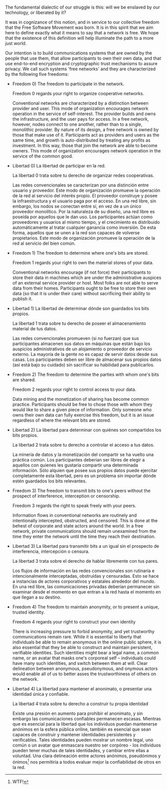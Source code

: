 The fundamental dialectic of our struggle is this: will we be enslaved by our
technology, or liberated by it?

It was in cognizance of this notion, and in service to our collective freedom
that the Free Software Movement was born. It is in this spirit that we aim here
to define exactly what it means to say that a network is free.  We hope that
the existence of this definition will help illuminate the path to a more just
world.

Our intention is to build communications systems that are owned by the people
that use them, that allow participants to own their own data, and that use
end-to-end encryption and cryptographic trust mechanisms to assure privacy. We
call such systems 'free networks' and they are characterized by the following
five freedoms:

* Freedom 0) The freedom to participate in the network.

  Freedom 0 regards your right to organize cooperative networks.

  Conventional
  networks are characterized by a distinction between provider and user. This
  mode of organization encourages network operation in the service of
  self-interest. The provider builds and owns the infrastructure, and the user
  pays for access.  In a free network, however, nodes connect to one another,
  rather than to a single, monolithic provider. By nature of its design, a free
  network is owned by those that make use of it. Participants act as providers
  and users as the same time, and growth is auto-distributed by treating any
  profits as investment. In this way, those that join the network are able to
  become owners. This mode of organization encourages network operation in the
  service of the common good.

* Libertad 0) La libertad de participar en la red.

  La libertad 0 trata sobre tu derecho de organizar redes cooperativas.

  Las redes convencionales se caracterizan por una distinción entre usuario y
  proveedor. Este modo de organización promueve la operación de la red al
  servicio del interés propio. El proveedor construye y posee la
  infraestructura y el usuario paga por el acceso. En una red libre, sin
  embargo, los nodos se conectan entre sí, en vez de a un único proveedor
  monolítico. Por la naturaleza de su diseño, una red libre es poseída por
  aquellos que le dan uso. Los participantes actúan como proveedores y usuarios
  al mismo tiempo, y el crecimiento es distribuido automáticamente al tratar
  cualquier ganancia como inversión. De esta forma, aquellos que se unen a la
  red son capaces de volverse propietarios. Este modo de organización promueve
  la operación de la red al servicio del bien común.

* Freedom 1) The freedom to determine where one's bits are stored.

  Freedom 1 regards your right to own the material stores of your data.

  Conventional networks encourage (if not force) their participants to store
  their data in machines which are under the administrative auspices of an
  external service provider or host. Most folks are not able to serve data from
  their homes. Participants ought to be free to store their own data (so that it
  is under their care) without sacrificing their ability to publish it.

* Libertad 1) La libertad de determinar dónde son guardados los bits propios.

  La libertad 1 trata sobre tu derecho de poseer el almacenamiento material de
  tus datos.

  Las redes convencionales promueven (si no fuerzan) que sus participantes
  almacenen sus datos en máquinas que están bajo los auspicios administrativos
  de un alojamiento o proveedor de servicio externo. La mayoría de la gente no
  es capaz de servir datos desde sus casas. Los participantes deben ser libre
  de almacenar sus propios datos (así está bajo su cuidado) sin sacrificar su
  habilidad para publicarlos.

* Freedom 2) The freedom to determine the parties with whom one's bits are shared.

  Freedom 2 regards your right to control access to your data.

  Data mining and the monetization of sharing has become common practice.
  Participants should be free to chose those with whom they would like to share a
  given piece of information. Only someone who owns their own data can fully
  exercise this freedom, but it is an issue regardless of where the relevant bits
  are stored.

* Libertad 2) La libertad para determinar con quiénes son compartidos los bits
  propios.

  La libertad 2 trata sobre tu derecho a controlar el acceso a tus datos.

  La minería de datos y la monetización del compartir se ha vuelto una práctica
  común. Los participantes deberían ser libres de elegir a aquellos con quienes
  les gustaría compartir una determinada información. Sólo alquien que posee
  sus propios datos puede ejercitar completamente esta libertad, pero es un
  problema sin importar dónde estén guardados los bits relevantes.

* Freedom 3) The freedom to transmit bits to one's peers without the prospect
  of interference, interception or censorship.

  Freedom 3 regards the right to speak freely with your peers.

  Information flows in conventional networks are routinely and intentionally
  intercepted, obstructed, and censored. This is done at the behest of corporate
  and state actors around the world. In a free network, private communications
  should remain unexamined from the time they enter the network until the time
  they reach their destination.

* Libertad 3) La libertad para transmitir bits a un igual sin el prospecto de
  interferencia, intercepción o censura.

  La libertad 3 trata sobre el derecho de hablar libremente con tus pares.

  Los flujos de información en las redes convencionales son rutinaria e
  intencionalmente interceptadas, obstruídas y censuradas. Esto se hace a
  instancias de actores corporativos y estatales alrededor del mundo. En una
  red libre, las comunicaciones privadas deberían permanecer sin examinar desde
  el momento en que entran a la red hasta el momento en que llegan a su
  destino.

* Freedom 4) The freedom to maintain anonymity, or to present a unique, trusted
  identity.

  Freedom 4 regards your right to construct your own identity

  There is increasing pressure to forbid anonymity, and yet trustworthy
  communications remain rare. While it is essential to liberty that individuals
  be able to remain anonymous in the online public sphere, it is also essential
  that they be able to construct and maintain persistent, verifiable identities.
  Such identities might bear a legal name, a common name, or an avatar that masks
  one's corporeal self – individuals could have many such identities, and switch
  between them at will. Clear delineation between anonymous, pseudonymous, and
  onymous actors would enable all of us to better asses the trustworthiness of
  others on the network.

* Libertad 4) La libertad para mantener el anonimato, o presentar una identidad
  única y confiable.

  La libertad 4 trata sobre tu derecho a construir tu propia identidad

  Existe una presión en aumento para prohibir el anonimato, y sin embargo las
  comunicaciones confiables permanecen escasas. Mientras que es esencial para
  la libertad que los individuos puedan mantenerse anónimos en la esfera
  pública online, también es esencial que sean capaces de construir y mantener
  identidades persistentes y verificables. Tales identidades pueden mostrar un
  nombre legal, uno común o un avatar que enmascara nuestro ser corpóreo - los
  individuos pueden tener muchas de tales identidades, y cambiar entre ellas a
  voluntad. Una clara delineación entre actores anónimos, pseudónimos y
  ónimos[^NdT] nos permitiría a todos evaluar mejor la confiabilidad de otros
  en la red.

[^NdT]: WTF!
